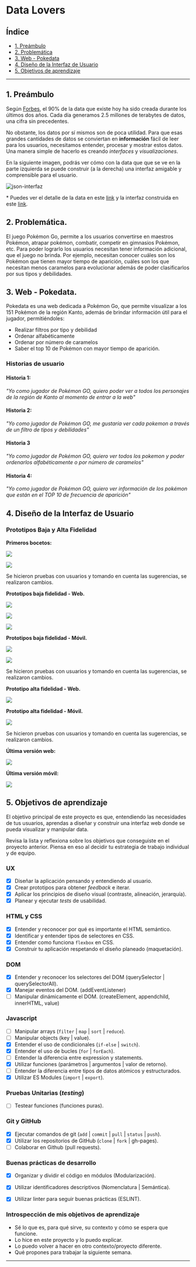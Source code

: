 # Data Lovers

## Índice

* [1. Preámbulo](#1-preámbulo)
* [2. Problemática](#2-problemática)
* [3. Web - Pokedata](#3-web-pokedata)
* [4. Diseño de la Interfaz de Usuario](#4-diseño-de-la-interfaz-de-usuario)
* [5. Objetivos de aprendizaje](#5-objetivos-de-aprendizaje)

***

## 1. Preámbulo

Según [Forbes](https://www.forbes.com/sites/bernardmarr/2018/05/21/how-much-data-do-we-create-every-day-the-mind-blowing-stats-everyone-should-read),
el 90% de la data que existe hoy ha sido creada durante los últimos dos años.
Cada día generamos 2.5 millones de terabytes de datos, una cifra sin precedentes.

No obstante, los datos por sí mismos son de poca utilidad. Para que esas
grandes cantidades de datos se conviertan en **información** fácil de leer para
los usuarios, necesitamos entender, procesar y mostrar estos datos. Una manera
simple de hacerlo es creando _interfaces_ y _visualizaciones_.

En la siguiente imagen, podrás ver cómo con la data que que se ve en la parte
izquierda se puede construir (a la derecha) una interfaz amigable y comprensible
para el usuario.

![json-interfaz](https://lh4.googleusercontent.com/Tn-RPXS26pVvOTdUzRT1KVaJ-_QbFs9SpcGLxSPE43fgbHaXtFgMUInuDt7kV41DkT1j8Tt29V0LxQW7SMtC6digOIhfTXSBKdwI08wUwhD3RAqlwy0hjfmhZ2BFe91mtmCSEqysfgk)

\* Puedes ver el detalle de la data en este [link](https://gist.github.com/lalogf/dd4aa3017a9f8aa8f90dfbca382c4dc9#file-student-json)
y la interfaz construida en este [link](https://app.talento.laboratoria.la/profile/HFOoMpOreBU2psCcjjLg5O2EWEv2).

## 2. Problemática.

El juego Pokémon Go, permite a los usuarios convertirse en maestros Pokémon, 
atrapar pokémon, combatir, competir en gimnasios Pokémon, etc. Para poder lograrlo 
los usuarios necesitan tener información adicional, que el juego no brinda. Por ejemplo, 
necesitan conocer cuáles son los Pokémon que tienen mayor tiempo de aparición, cuáles 
son los que necesitan menos caramelos para evolucionar además de poder clasificarlos por 
sus tipos y debilidades.


## 3. Web - Pokedata.

Pokedata es una web dedicada a Pokémon Go, que permite visualizar a los 151 Pokémon de la región Kanto, 
además de brindar información útil para el jugador, permitiéndoles:

* Realizar filtros por tipo y debilidad
* Ordenar alfabéticamente
* Ordenar por número de caramelos
* Saber el top 10 de Pokémon con mayor tiempo de aparición.


### Historias de usuario

#### Historia 1:

*"Yo como jugador de Pokémon GO, quiero poder ver a todos los personajes de 
la región de Kanto al momento de entrar a la web"*

#### Historia 2:

*"Yo como jugador de Pokémon GO, me gustaría ver cada pokemon a través de 
un filtro de tipos y debilidades"*

#### Historia 3

*"Yo como jugador de Pokémon GO, quiero ver todos los pokemon y poder ordenarlos
alfabéticamente o por número de caramelos"*

#### Historia 4:

*"Yo como jugador de Pokémon GO, quiero ver información de los pokémon que están
en el TOP 10 de frecuencia de aparición"*


## 4. Diseño de la Interfaz de Usuario

### Prototipos Baja y Alta Fidelidad

**Primeros bocetos:**

![](https://raw.githubusercontent.com/claudiaret/LIM011-data-lovers/poke-rama/Prototipos%20Pokedata/Prototipo_Prueba_Web1.jpg)

![](https://raw.githubusercontent.com/claudiaret/LIM011-data-lovers/poke-rama/Prototipos%20Pokedata/Prototipo_Prueba_Web2.jpg)

Se hicieron pruebas con usuarios y tomando en cuenta las sugerencias, se realizaron cambios.

**Prototipos baja fidelidad - Web.**

![](https://raw.githubusercontent.com/claudiaret/LIM011-data-lovers/poke-rama/Prototipos%20Pokedata/Prototipo_Baja%20Fidelidad%20Web0.jpg)

![](https://raw.githubusercontent.com/claudiaret/LIM011-data-lovers/poke-rama/Prototipos%20Pokedata/Prototipo_Baja%20Fidelidad%20Web2.jpg)

![](https://raw.githubusercontent.com/claudiaret/LIM011-data-lovers/poke-rama/Prototipos%20Pokedata/Prototipo_Baja%20Fidelidad%20Web1.jpg)

**Prototipos baja fidelidad - Móvil.**

![](https://raw.githubusercontent.com/claudiaret/LIM011-data-lovers/poke-rama/Prototipos%20Pokedata/Prototipo_Baja%20Fidelidad%20Movil1.jpg)

![](https://raw.githubusercontent.com/claudiaret/LIM011-data-lovers/poke-rama/Prototipos%20Pokedata/Prototipo_Baja%20Fidelidad%20Movil2.jpg)

Se hicieron pruebas con usuarios y tomando en cuenta las sugerencias, se realizaron cambios.

**Prototipo alta fidelidad - Web.**

![](https://raw.githubusercontent.com/claudiaret/LIM011-data-lovers/poke-rama/Prototipos%20Pokedata/Historia-1.jpg)

**Prototipo alta fidelidad - Móvil.**

![](https://raw.githubusercontent.com/claudiaret/LIM011-data-lovers/poke-rama/Prototipos%20Pokedata/Prototipo%20de%20Alta%20Fidelidad%20-%20M%C3%B3vil.png)

Se hicieron pruebas con usuarios y tomando en cuenta las sugerencias, se realizaron cambios.

**Última versión web:**

![](https://raw.githubusercontent.com/claudiaret/LIM011-data-lovers/poke-rama/Prototipos%20Pokedata/Version%20Web.jpg)

**Última versión móvil:**

![](https://raw.githubusercontent.com/claudiaret/LIM011-data-lovers/poke-rama/Prototipos%20Pokedata/Versi%C3%B3n%20M%C3%B3vil.png)


## 5. Objetivos de aprendizaje

El objetivo principal de este proyecto es que, entendiendo las necesidades de
tus usuarios, aprendas a diseñar y construir una interfaz web donde se pueda
visualizar y manipular data.

Revisa la lista y reflexiona sobre los objetivos que conseguiste en el
proyecto anterior. Piensa en eso al decidir tu estrategia de trabajo individual
y de equipo.

### UX

- [x] Diseñar la aplicación pensando y entendiendo al usuario.
- [x] Crear prototipos para obtener _feedback_ e iterar.
- [x] Aplicar los principios de diseño visual (contraste, alineación, jerarquía).
- [x] Planear y ejecutar _tests_ de usabilidad.

### HTML y CSS

- [x] Entender y reconocer por qué es importante el HTML semántico.
- [x] Identificar y entender tipos de selectores en CSS.
- [x] Entender como funciona `flexbox` en CSS.
- [x] Construir tu aplicación respetando el diseño planeado (maquetación).

### DOM

- [x] Entender y reconocer los selectores del DOM (querySelector | querySelectorAll).
- [x] Manejar eventos del DOM. (addEventListener)
- [ ] Manipular dinámicamente el DOM. (createElement, appendchild, innerHTML, value)

### Javascript

- [ ] Manipular arrays (`filter` | `map` | `sort` | `reduce`).
- [ ] Manipular objects (key | value).
- [x] Entender el uso de condicionales (`if-else` | `switch`).
- [x] Entender el uso de bucles (`for` | `forEach`).
- [ ] Entender la diferencia entre expression y statements.
- [x] Utilizar funciones (parámetros | argumentos | valor de retorno).
- [ ] Entender la diferencia entre tipos de datos atómicos y estructurados.
- [x] Utilizar ES Modules (`import` | `export`).

### Pruebas Unitarias (_testing_)
- [ ] Testear funciones (funciones puras).

### Git y GitHub
- [x] Ejecutar comandos de git (`add` | `commit` | `pull` | `status` | `push`).
- [x] Utilizar los repositorios de GitHub (`clone` | `fork` | gh-pages).
- [ ] Colaborar en Github (pull requests).

### Buenas prácticas de desarrollo
- [x] Organizar y dividir el código en módulos (Modularización).
- [x] Utilizar identificadores descriptivos (Nomenclatura | Semántica).
- [x] Utilizar linter para seguir buenas prácticas (ESLINT).


### Introspección de mis objetivos de aprendizaje

* Sé lo que es, para qué sirve, su contexto y cómo se espera que funcione.
* Lo hice en este proyecto y lo puedo explicar.
* Lo puedo volver a hacer en otro contexto/proyecto diferente.
* Qué propones para trabajar la siguiente semana.

***
